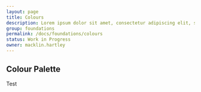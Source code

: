 ```yaml
---
layout: page
title: Colours
description: Lorem ipsum dolor sit amet, consectetur adipiscing elit, sed do eiusmod tempor incididunt ut labore et dolore magna aliqua. Ut enim ad minim veniam, quis nostrud exercitation ullamco laboris nisi ut aliquip ex ea commodo consequat.
group: foundations
permalink: /docs/foundations/colours
status: Work in Progress
owner: macklin.hartley
---
```


## Colour Palette

<a class="btn btn-jewellery">Test</a>